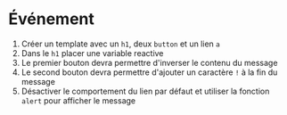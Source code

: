 # Événement

1. Créer un template avec un `h1`, deux `button` et un lien `a`
2. Dans le `h1` placer une variable reactive
3. Le premier bouton devra permettre d'inverser le contenu du message
4. Le second bouton devra permettre d'ajouter un caractère `!` à la fin du message
5. Désactiver le comportement du lien par défaut et utiliser la fonction `alert` pour afficher le message
